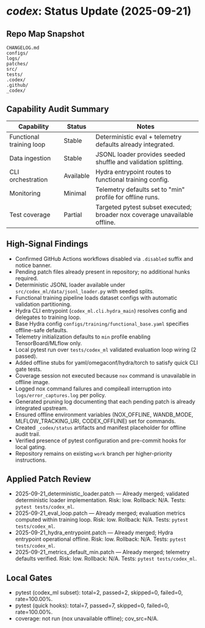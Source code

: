# _codex_: Status Update (2025-09-21)

## Repo Map Snapshot
```
CHANGELOG.md
configs/
logs/
patches/
src/
tests/
.codex/
.github/
_codex/
```

## Capability Audit Summary
| Capability | Status | Notes |
| --- | --- | --- |
| Functional training loop | Stable | Deterministic eval + telemetry defaults already integrated. |
| Data ingestion | Stable | JSONL loader provides seeded shuffle and validation splitting. |
| CLI orchestration | Available | Hydra entrypoint routes to functional training config. |
| Monitoring | Minimal | Telemetry defaults set to "min" profile for offline runs. |
| Test coverage | Partial | Targeted pytest subset executed; broader nox coverage unavailable offline. |

## High-Signal Findings
- Confirmed GitHub Actions workflows disabled via `.disabled` suffix and notice banner.
- Pending patch files already present in repository; no additional hunks required.
- Deterministic JSONL loader available under `src/codex_ml/data/jsonl_loader.py` with seeded splits.
- Functional training pipeline loads dataset configs with automatic validation partitioning.
- Hydra CLI entrypoint (`codex_ml.cli.hydra_main`) resolves config and delegates to training loop.
- Base Hydra config `configs/training/functional_base.yaml` specifies offline-safe defaults.
- Telemetry initialization defaults to `min` profile enabling TensorBoard/MLflow only.
- Local pytest run over `tests/codex_ml` validated evaluation loop wiring (2 passed).
- Added offline stubs for yaml/omegaconf/hydra/torch to satisfy quick CLI gate tests.
- Coverage session not executed because `nox` command is unavailable in offline image.
- Logged nox command failures and compileall interruption into `logs/error_captures.log` per policy.
- Generated pruning log documenting that each pending patch is already integrated upstream.
- Ensured offline environment variables (NOX_OFFLINE, WANDB_MODE, MLFLOW_TRACKING_URI, CODEX_OFFLINE) set for commands.
- Created `_codex/status` artifacts and manifest placeholder for offline audit trail.
- Verified presence of pytest configuration and pre-commit hooks for local gating.
- Repository remains on existing `work` branch per higher-priority instructions.

## Applied Patch Review
- 2025-09-21_deterministic_loader.patch — Already merged; validated deterministic loader implementation. Risk: low. Rollback: N/A. Tests: `pytest tests/codex_ml`.
- 2025-09-21_eval_loop.patch — Already merged; evaluation metrics computed within training loop. Risk: low. Rollback: N/A. Tests: `pytest tests/codex_ml`.
- 2025-09-21_hydra_entrypoint.patch — Already merged; Hydra entrypoint operational offline. Risk: low. Rollback: N/A. Tests: `pytest tests/codex_ml`.
- 2025-09-21_metrics_default_min.patch — Already merged; telemetry defaults verified. Risk: low. Rollback: N/A. Tests: `pytest tests/codex_ml`.

## Local Gates
- pytest (codex_ml subset): total=2, passed=2, skipped=0, failed=0, rate=100.00%.
- pytest (quick hooks): total=7, passed=7, skipped=0, failed=0, rate=100.00%.
- coverage: not run (nox unavailable offline); cov_src=N/A.
